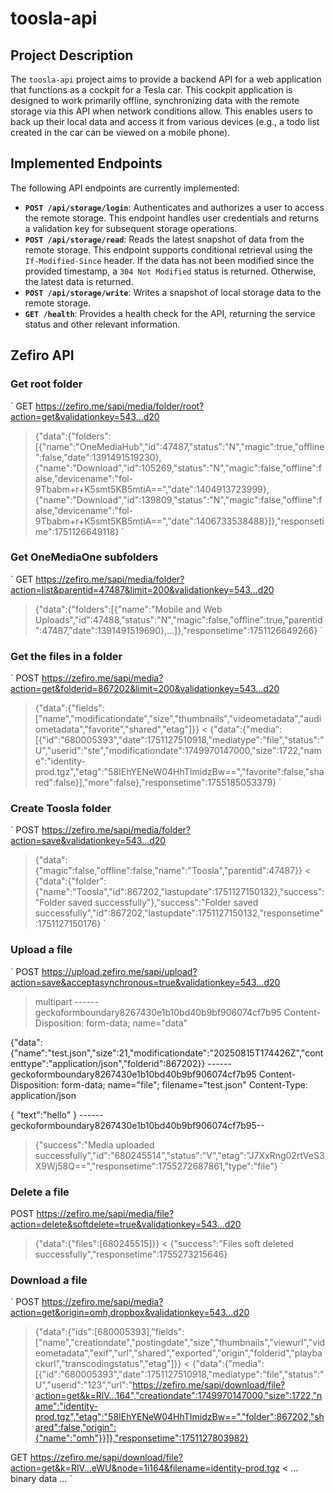 # toosla-api

## Project Description

The `toosla-api` project aims to provide a backend API for a web application that functions as a cockpit for a Tesla car. This cockpit application is designed to work primarily offline, synchronizing data with the remote storage via this API when network conditions allow. This enables users to back up their local data and access it from various devices (e.g., a todo list created in the car can be viewed on a mobile phone).

## Implemented Endpoints

The following API endpoints are currently implemented:

*   **`POST /api/storage/login`**: Authenticates and authorizes a user to access the remote storage. This endpoint handles user credentials and returns a validation key for subsequent storage operations.
*   **`POST /api/storage/read`**: Reads the latest snapshot of data from the remote storage. This endpoint supports conditional retrieval using the `If-Modified-Since` header. If the data has not been modified since the provided timestamp, a `304 Not Modified` status is returned. Otherwise, the latest data is returned.
*   **`POST /api/storage/write`**: Writes a snapshot of local storage data to the remote storage.
*   **`GET /health`**: Provides a health check for the API, returning the service status and other relevant information.

## Zefiro API

### Get root folder

`
  GET https://zefiro.me/sapi/media/folder/root?action=get&validationkey=543...d20
  > {"data":{"folders":[{"name":"OneMediaHub","id":47487,"status":"N","magic":true,"offline":false,"date":1391491519230},{"name":"Download","id":105269,"status":"N","magic":false,"offline":false,"devicename":"fol-9Tbabm+r+K5smt5KB5mtiA==","date":1404913723999},{"name":"Download","id":139809,"status":"N","magic":false,"offline":false,"devicename":"fol-9Tbabm+r+K5smt5KB5mtiA==","date":1406733538488}]},"responsetime":1751126649118}
`

### Get OneMediaOne subfolders

`
  GET https://zefiro.me/sapi/media/folder?action=list&parentid=47487&limit=200&validationkey=543...d20
  > {"data":{"folders":[{"name":"Mobile and Web Uploads","id":47488,"status":"N","magic":false,"offline":true,"parentid":47487,"date":1391491519690},...]},"responsetime":1751126649266}
`
### Get the files in a folder

`
  POST https://zefiro.me/sapi/media?action=get&folderid=867202&limit=200&validationkey=543...d20
  > {"data":{"fields":["name","modificationdate","size","thumbnails","videometadata","audiometadata","favorite","shared","etag"]}}
  < {"data":{"media":[{"id":"680005393","date":1751127510918,"mediatype":"file","status":"U","userid":"ste","modificationdate":1749970147000,"size":1722,"name":"identity-prod.tgz","etag":"58IEhYENeW04HhTImidzBw==","favorite":false,"shared":false}],"more":false},"responsetime":1755185053379}
`
### Create Toosla folder

`
  POST https://zefiro.me/sapi/media/folder?action=save&validationkey=543...d20
  > {"data":{"magic":false,"offline":false,"name":"Toosla","parentid":47487}}
  < {"data":{"folder":{"name":"Toosla","id":867202,"lastupdate":1751127150132},"success":"Folder saved successfully"},"success":"Folder saved successfully","id":867202,"lastupdate":1751127150132,"responsetime":1751127150176}
`

### Upload a file

`
  POST https://upload.zefiro.me/sapi/upload?action=save&acceptasynchronous=true&validationkey=543...d20
  > multipart
  ------geckoformboundary8267430e1b10bd40b9bf906074cf7b95
  Content-Disposition: form-data; name="data"

  {"data":{"name":"test.json","size":21,"modificationdate":"20250815T174426Z","contenttype":"application/json","folderid":867202}}
  ------geckoformboundary8267430e1b10bd40b9bf906074cf7b95
  Content-Disposition: form-data; name="file"; filename="test.json"
  Content-Type: application/json

  {
    "text":"hello"
  }
  ------geckoformboundary8267430e1b10bd40b9bf906074cf7b95--
  > {"success":"Media uploaded successfully","id":"680245514","status":"V","etag":"J7XxRng02rtVeS3X9Wj58Q==","responsetime":1755272687861,"type":"file"}
`

### Delete a file
  POST https://zefiro.me/sapi/media/file?action=delete&softdelete=true&validationkey=543...d20
  > {"data":{"files":[680245515]}}
  < {"success":"Files soft deleted successfully","responsetime":1755273215646}

### Download a file

`
 POST https://zefiro.me/sapi/media?action=get&origin=omh,dropbox&validationkey=543...d20
 > {"data":{"ids":[680005393],"fields":["name","creationdate","postingdate","size","thumbnails","viewurl","videometadata","exif","url","shared","exported","origin","folderid","playbackurl","transcodingstatus","etag"]}}
 < {"data":{"media":[{"id":"680005393","date":1751127510918,"mediatype":"file","status":"U","userid":"123","url":"https://zefiro.me/sapi/download/file?action=get&k=RlV...164","creationdate":1749970147000,"size":1722,"name":"identity-prod.tgz","etag":"58IEhYENeW04HhTImidzBw==","folder":867202,"shared":false,"origin":{"name":"omh"}}]},"responsetime":1751127803982}

 GET https://zefiro.me/sapi/download/file?action=get&k=RlV...eWU&node=1i164&filename=identity-prod.tgz
 <   ... binary data ...
`
